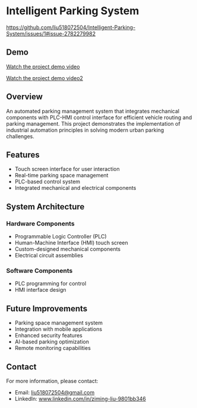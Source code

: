 # Intelligent Parking System

https://github.com/liu518072504/Intelligent-Parking-System/issues/1#issue-2782279982

## Demo
[Watch the project demo video](https://drive.google.com/file/d/1w6R9b8LRFOSKJnYVggug4Ff-Xnwmg8yh/view?usp=sharing)

[Watch the project demo video2](https://drive.google.com/file/d/194TdTxVRs-S3_Offkj4uNLcwlR2O9Ntw/view?usp=sharing)

## Overview
An automated parking management system that integrates mechanical components with PLC-HMI control interface for efficient vehicle routing and parking management. This project demonstrates the implementation of industrial automation principles in solving modern urban parking challenges.

## Features
- Touch screen interface for user interaction
- Real-time parking space management
- PLC-based control system
- Integrated mechanical and electrical components

## System Architecture
### Hardware Components
- Programmable Logic Controller (PLC)
- Human-Machine Interface (HMI) touch screen
- Custom-designed mechanical components
- Electrical circuit assemblies

### Software Components
- PLC programming for control
- HMI interface design

## Future Improvements
- Parking space management system
- Integration with mobile applications
- Enhanced security features
- AI-based parking optimization
- Remote monitoring capabilities


## Contact
For more information, please contact:
- Email: liu518072504@gmail.com
- LinkedIn: www.linkedin.com/in/ziming-liu-9801bb346
